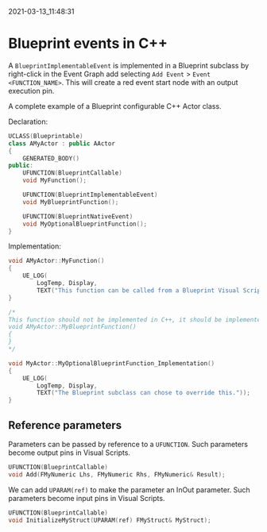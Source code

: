 2021-03-13_11:48:31

# Blueprint events in C++


A `BlueprintImplementableEvent` is implemented in a Blueprint subclass by right-click in the Event Graph add selecting `Add Event` > `Event <FUNCTION_NAME>`.
This will create a red event start node with an output execution pin.

A complete example of a Blueprint configurable C++ Actor class.

Declaration:
```c++
UCLASS(Blueprintable)
class AMyActor : public AActor
{
    GENERATED_BODY()
public:
    UFUNCTION(BlueprintCallable)
    void MyFunction();

    UFUNCTION(BlueprintImplementableEvent)
    void MyBlueprintFunction();

    UFUNCTION(BlueprintNativeEvent)
    void MyOptionalBlueprintFunction();
}
```

Implementation:
```c++
void AMyActor::MyFunction()
{
    UE_LOG(
        LogTemp, Display,
        TEXT("This function can be called from a Blueprint Visual Script."));
}

/*
This function should not be implemented in C++, it should be implemented in Blueprint by a Blueprint class having this class as its parent.
void AMyActor::MyBlueprintFunction()
{
}
*/

void MyActor::MyOptionalBlueprintFunction_Implementation()
{
    UE_LOG(
        LogTemp, Display,
        TEXT("The Blueprint subclass can chose to override this."));
}
```

## Reference parameters

Parameters can be passed by reference to a `UFUNCTION`.
Such parameters become output pins in Visual Scripts.
```cpp
UFUNCTION(BlueprintCallable)
void Add(FMyNumeric Lhs, FMyNumeric Rhs, FMyNumeric& Result);
```

We can add `UPARAM(ref)` to make the parameter an InOut parameter.
Such parameters become input pins in Visual Scripts.
```cpp
UFUNCTION(BlueprintCallable)
void InitializeMyStruct(UPARAM(ref) FMyStruct& MyStruct);
```

